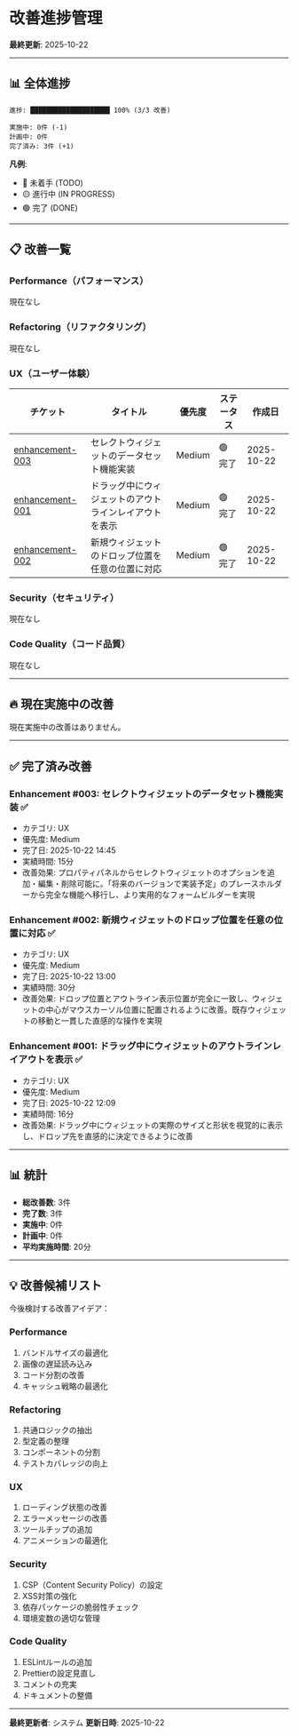 # 改善進捗管理

**最終更新**: 2025-10-22

---

## 📊 全体進捗

```
進捗: ████████████████████ 100% (3/3 改善)

実施中: 0件 (-1)
計画中: 0件
完了済み: 3件 (+1)
```

**凡例**:
- 🔴 未着手 (TODO)
- 🟡 進行中 (IN PROGRESS)
- 🟢 完了 (DONE)

---

## 📋 改善一覧

### Performance（パフォーマンス）

現在なし

### Refactoring（リファクタリング）

現在なし

### UX（ユーザー体験）

| チケット | タイトル | 優先度 | ステータス | 作成日 |
|---------|---------|--------|----------|--------|
| [enhancement-003](enhancement-003-implement-select-dataset.md) | セレクトウィジェットのデータセット機能実装 | Medium | 🟢 完了 | 2025-10-22 |
| [enhancement-001](enhancement-001-show-widget-outline-while-dragging.md) | ドラッグ中にウィジェットのアウトラインレイアウトを表示 | Medium | 🟢 完了 | 2025-10-22 |
| [enhancement-002](enhancement-002-fix-widget-drop-position.md) | 新規ウィジェットのドロップ位置を任意の位置に対応 | Medium | 🟢 完了 | 2025-10-22 |

### Security（セキュリティ）

現在なし

### Code Quality（コード品質）

現在なし

---

## 🔥 現在実施中の改善

現在実施中の改善はありません。

---

## ✅ 完了済み改善

### Enhancement #003: セレクトウィジェットのデータセット機能実装 ✅
- カテゴリ: UX
- 優先度: Medium
- 完了日: 2025-10-22 14:45
- 実績時間: 15分
- 改善効果: プロパティパネルからセレクトウィジェットのオプションを追加・編集・削除可能に。「将来のバージョンで実装予定」のプレースホルダーから完全な機能へ移行し、より実用的なフォームビルダーを実現

### Enhancement #002: 新規ウィジェットのドロップ位置を任意の位置に対応 ✅
- カテゴリ: UX
- 優先度: Medium
- 完了日: 2025-10-22 13:00
- 実績時間: 30分
- 改善効果: ドロップ位置とアウトライン表示位置が完全に一致し、ウィジェットの中心がマウスカーソル位置に配置されるように改善。既存ウィジェットの移動と一貫した直感的な操作を実現

### Enhancement #001: ドラッグ中にウィジェットのアウトラインレイアウトを表示 ✅
- カテゴリ: UX
- 優先度: Medium
- 完了日: 2025-10-22 12:09
- 実績時間: 16分
- 改善効果: ドラッグ中にウィジェットの実際のサイズと形状を視覚的に表示し、ドロップ先を直感的に決定できるように改善

---

## 📊 統計

- **総改善数**: 3件
- **完了数**: 3件
- **実施中**: 0件
- **計画中**: 0件
- **平均実施時間**: 20分

---

## 💡 改善候補リスト

今後検討する改善アイデア：

### Performance
1. バンドルサイズの最適化
2. 画像の遅延読み込み
3. コード分割の改善
4. キャッシュ戦略の最適化

### Refactoring
1. 共通ロジックの抽出
2. 型定義の整理
3. コンポーネントの分割
4. テストカバレッジの向上

### UX
1. ローディング状態の改善
2. エラーメッセージの改善
3. ツールチップの追加
4. アニメーションの最適化

### Security
1. CSP（Content Security Policy）の設定
2. XSS対策の強化
3. 依存パッケージの脆弱性チェック
4. 環境変数の適切な管理

### Code Quality
1. ESLintルールの追加
2. Prettierの設定見直し
3. コメントの充実
4. ドキュメントの整備

---

**最終更新者**: システム
**更新日時**: 2025-10-22
